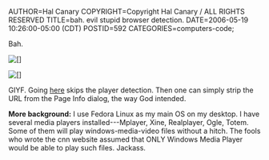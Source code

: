 AUTHOR=Hal Canary
COPYRIGHT=Copyright Hal Canary / ALL RIGHTS RESERVED
TITLE=bah.  evil stupid browser detection.
DATE=2006-05-19 10:26:00-05:00 (CDT)
POSTID=592
CATEGORIES=computers-code;

Bah.

![[]](https://halcanary.org/images/2006-05-19-cnn1.png)  
  
![[]](https://halcanary.org/images/2006-05-19-cnn2.png)

GIYF. Going [here](http://www.cnn.com/video/player/player.html) skips the player detection. Then one can simply strip the URL from the Page Info dialog, the way God intended.

**More background:** I use Fedora Linux as my main OS on my desktop. I have several media players installed---Mplayer, Xine, Realplayer, Ogle, Totem. Some of them will play windows-media-video files without a hitch. The fools who wrote the cnn website assumed that ONLY Windows Media Player would be able to play such files. Jackass.
